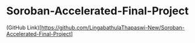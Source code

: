 # Soroban-Accelerated-Final-Project
(GitHub Link)[https://github.com/LingabathulaThapaswi-New/Soroban-Accelerated-Final-Project]
